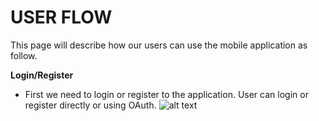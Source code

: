 # USER FLOW

This page will describe how our users can use the mobile application as follow.

**Login/Register**

- First we need to login or register to the application. User can login or register directly or using OAuth.
![alt text](../../images/uxui/login/welcome.jpg)
